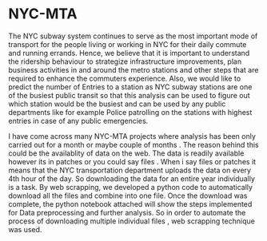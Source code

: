# NYC-MTA
The NYC subway system continues to serve as the most important mode of transport for the people living or working in NYC for their daily commute and running errands. Hence, we believe that it is important to understand the ridership behaviour to strategize infrastructure improvements, plan business activities in and around the metro stations and other steps that are required to enhance the commuters experience.
Also, we would like to predict the number of Entries to a station as NYC subway stations are one of the busiest public transit so that this analysis can be used to figure out which station would be the busiest and can be used by any public departments like for example Police patrolling on the stations with highest entries in case of any public emergencies.

I have come across many NYC-MTA projects where analysis has been only carried out for a month or maybe couple of months . The reason behind this could be the availablity of data on the web. The data is readily available however its in patches or you could say files .
When i say files or patches it means that the NYC transportation department uploads the data  on every 4th hour of the day. So downloading the data for an entire year individually is a task. By web scrapping, we developed a python code to automatically download all the files and combine into one file. Once the download was complete, the python notebook attached will show the steps implemented for Data preprocessing and further analysis.  So in order to automate the process of downloading multiple individual files , web scrapping technique was used.
